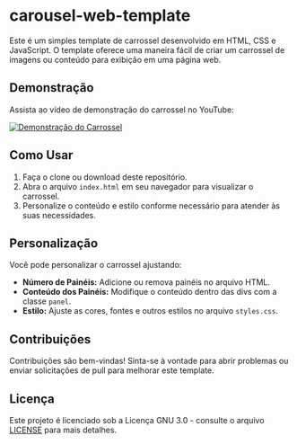 # carousel-web-template

Este é um simples template de carrossel desenvolvido em HTML, CSS e JavaScript. O template oferece uma maneira fácil de criar um carrossel de imagens ou conteúdo para exibição em uma página web.


## Demonstração

Assista ao vídeo de demonstração do carrossel no YouTube:

[![Demonstração do Carrossel](https://img.youtube.com/vi/egmDWps5Vo4/0.jpg)](https://www.youtube.com/watch?v=egmDWps5Vo4)

## Como Usar

1. Faça o clone ou download deste repositório.
2. Abra o arquivo `index.html` em seu navegador para visualizar o carrossel.
3. Personalize o conteúdo e estilo conforme necessário para atender às suas necessidades.

## Personalização

Você pode personalizar o carrossel ajustando:

- **Número de Painéis:** Adicione ou remova painéis no arquivo HTML.
- **Conteúdo dos Painéis:** Modifique o conteúdo dentro das divs com a classe `panel`.
- **Estilo:** Ajuste as cores, fontes e outros estilos no arquivo `styles.css`.

## Contribuições

Contribuições são bem-vindas! Sinta-se à vontade para abrir problemas ou enviar solicitações de pull para melhorar este template.

## Licença

Este projeto é licenciado sob a Licença GNU 3.0 - consulte o arquivo [LICENSE](LICENSE) para mais detalhes.
